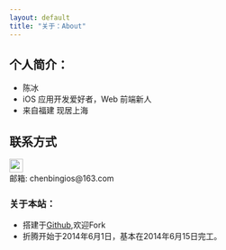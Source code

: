 ```yaml
---
layout: default
title: "关于：About"
---
```


## 个人简介：

* 陈冰
* iOS 应用开发爱好者，Web 前端新人
* 来自福建 现居上海

## 联系方式

<p class="contact">
 <!-- <a href="http://weibo.com/ouyanglip" title="微博联系我"><img src="http://www.sinaimg.cn/blog/developer/wiki/LOGO_32x32.png" width="24" height="24" style="display:inline-block;vertical-align:middle"></a><br/> -->
        <!-- <a href="http://www.zhihu.com/people/lippi-ouyang" title="知乎联系我"><img src="http://www.zhihu.com/favicon.ico" width="24" height="24" style="display:inline-block;vertical-align:middle"></a><br/> -->
 <a href="https://github.com/chenbingiOS" title="Github联系我"><img src="http://www.github.com/favicon.ico" width="24" height="24" style="display:inline-block;vertical-align:middle"></a><br/>
邮箱: chenbingios@163.com 
</p>

### 关于本站：

* 搭建于[Github](https://github.com/chenbingiOS/chenbing.github.io),欢迎Fork
* 折腾开始于2014年6月1日，基本在2014年6月15日完工。
